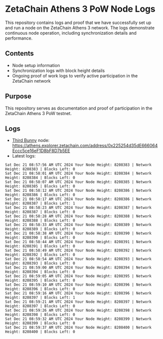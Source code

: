 # ZetaChain Athens 3 PoW Node Logs
This repository contains logs and proof that we have successfully set up and run a node on the ZetaChain Athens 3 network. The logs demonstrate continuous node operation, including synchronization details and performance.

## Contents
- Node setup information
- Synchronization logs with block height details
- Ongoing proof of work logs to verify active participation in the ZetaChain network

## Purpose
This repository serves as documentation and proof of participation in the ZetaChain Athens 3 PoW testnet.

## Logs

- [Third Bunny](https://thirdbunny.xyz/) node: https://athens.explorer.zetachain.com/address/0x225254d35dE666064Eccc5ce16eF1D8bF8D7b5EE
- Latest logs:
```
Sat Dec 21 08:57:56 AM UTC 2024 Your Node Height: 8208383 | Network Height: 8208383 | Blocks Left: 0
Sat Dec 21 08:58:01 AM UTC 2024 Your Node Height: 8208384 | Network Height: 8208384 | Blocks Left: 0
Sat Dec 21 08:58:07 AM UTC 2024 Your Node Height: 8208385 | Network Height: 8208385 | Blocks Left: 0
Sat Dec 21 08:58:12 AM UTC 2024 Your Node Height: 8208386 | Network Height: 8208386 | Blocks Left: 0
Sat Dec 21 08:58:17 AM UTC 2024 Your Node Height: 8208386 | Network Height: 8208387 | Blocks Left: 1
Sat Dec 21 08:58:23 AM UTC 2024 Your Node Height: 8208387 | Network Height: 8208387 | Blocks Left: 0
Sat Dec 21 08:58:28 AM UTC 2024 Your Node Height: 8208388 | Network Height: 8208388 | Blocks Left: 0
Sat Dec 21 08:58:33 AM UTC 2024 Your Node Height: 8208389 | Network Height: 8208389 | Blocks Left: 0
Sat Dec 21 08:58:38 AM UTC 2024 Your Node Height: 8208390 | Network Height: 8208390 | Blocks Left: 0
Sat Dec 21 08:58:44 AM UTC 2024 Your Node Height: 8208391 | Network Height: 8208391 | Blocks Left: 0
Sat Dec 21 08:58:49 AM UTC 2024 Your Node Height: 8208392 | Network Height: 8208392 | Blocks Left: 0
Sat Dec 21 08:58:54 AM UTC 2024 Your Node Height: 8208393 | Network Height: 8208393 | Blocks Left: 0
Sat Dec 21 08:59:00 AM UTC 2024 Your Node Height: 8208394 | Network Height: 8208394 | Blocks Left: 0
Sat Dec 21 08:59:05 AM UTC 2024 Your Node Height: 8208395 | Network Height: 8208395 | Blocks Left: 0
Sat Dec 21 08:59:10 AM UTC 2024 Your Node Height: 8208396 | Network Height: 8208396 | Blocks Left: 0
Sat Dec 21 08:59:16 AM UTC 2024 Your Node Height: 8208396 | Network Height: 8208397 | Blocks Left: 1
Sat Dec 21 08:59:21 AM UTC 2024 Your Node Height: 8208397 | Network Height: 8208397 | Blocks Left: 0
Sat Dec 21 08:59:26 AM UTC 2024 Your Node Height: 8208398 | Network Height: 8208398 | Blocks Left: 0
Sat Dec 21 08:59:32 AM UTC 2024 Your Node Height: 8208399 | Network Height: 8208399 | Blocks Left: 0
Sat Dec 21 08:59:37 AM UTC 2024 Your Node Height: 8208400 | Network Height: 8208400 | Blocks Left: 0
```
